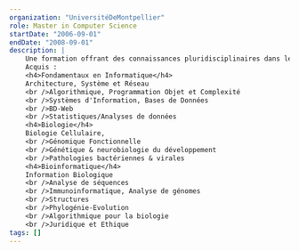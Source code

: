 ```yaml
---
organization: "UniversitéDeMontpellier"
role: Master in Computer Science
startDate: "2006-09-01"
endDate: "2008-09-01"
description: |
    Une formation offrant des connaissances pluridisciplinaires dans le domaine de la bioinformatique, des systèmes d’informations, de l’extraction de connaissances et de la modélisation du vivant.
    Acquis :
    <h4>Fondamentaux en Informatique</h4>
    Architecture, Système et Réseau
    <br />Algorithmique, Programmation Objet et Complexité
    <br />Systèmes d'Information, Bases de Données
    <br />BD-Web
    <br />Statistiques/Analyses de données
    <h4>Biologie</h4>
    Biologie Cellulaire,
    <br />Génomique Fonctionnelle
    <br />Génétique & neurobiologie du développement
    <br />Pathologies bactériennes & virales
    <h4>Bioinformatique</h4>
    Information Biologique
    <br />Analyse de séquences
    <br />Immunoinformatique, Analyse de génomes
    <br />Structures
    <br />Phylogénie-Evolution
    <br />Algorithmique pour la biologie
    <br />Juridique et Ethique
tags: []
---
```








